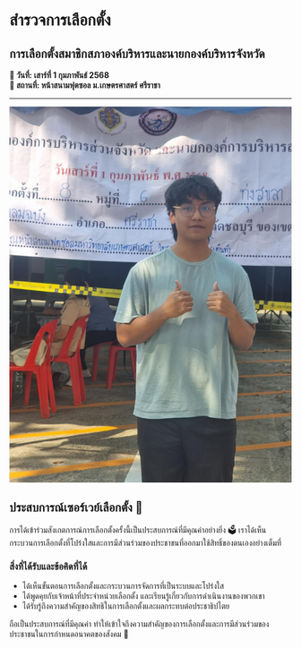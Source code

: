 # สำรวจการเลือกตั้ง

## การเลือกตั้งสมาชิกสภาองค์บริหารและนายกองค์บริหารจังหวัด

**📅 วันที่: เสาร์ที่ 1 กุมภาพันธ์ 2568**  
**📍 สถานที่: หน้าสนามฟุตซอล ม.เกษตรศาสตร์ ศรีราชา**

---

![ภาพประกอบเรื่องแบบ](Img/pe.jpg)

## ประสบการณ์เซอร์เวย์เลือกตั้ง 🎉

การได้เข้าร่วมสังเกตการณ์การเลือกตั้งครั้งนี้เป็นประสบการณ์ที่มีคุณค่าอย่างยิ่ง 🗳️ เราได้เห็นกระบวนการเลือกตั้งที่โปร่งใสและการมีส่วนร่วมของประชาชนที่ออกมาใช้สิทธิ์ของตนเองอย่างเต็มที่

### สิ่งที่ได้รับและข้อคิดที่ได้
- ได้เห็นขั้นตอนการเลือกตั้งและกระบวนการจัดการที่เป็นระบบและโปร่งใส
- ได้พูดคุยกับเจ้าหน้าที่ประจำหน่วยเลือกตั้ง และเรียนรู้เกี่ยวกับการดำเนินงานของพวกเขา
- ได้รับรู้ถึงความสำคัญของสิทธิในการเลือกตั้งและผลกระทบต่อประชาธิปไตย

ถือเป็นประสบการณ์ที่มีคุณค่า ทำให้เข้าใจถึงความสำคัญของการเลือกตั้งและการมีส่วนร่วมของประชาชนในการกำหนดอนาคตของสังคม 🌟
